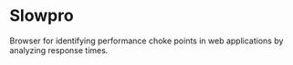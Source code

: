 # Slowpro
Browser for identifying performance choke points in web applications by analyzing response times.
